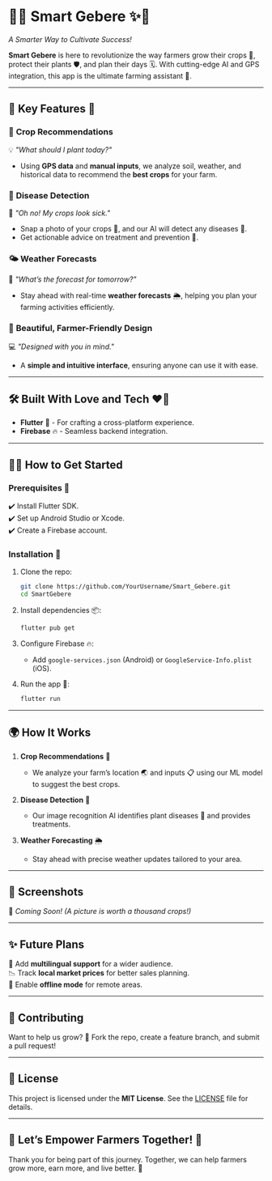 # 🌾✨ Smart Gebere ✨🌾  
_A Smarter Way to Cultivate Success!_

**Smart Gebere** is here to revolutionize the way farmers grow their crops 🌱, protect their plants 🛡️, and plan their days 🗓️. With cutting-edge AI and GPS integration, this app is the ultimate farming assistant 🚜.

---

## 🌟 Key Features 🌟  

### 🌽 **Crop Recommendations**  
💡 _"What should I plant today?"_  
- Using **GPS data** and **manual inputs**, we analyze soil, weather, and historical data to recommend the **best crops** for your farm.

### 🦠 **Disease Detection**  
📸 _"Oh no! My crops look sick."_  
- Snap a photo of your crops 🌾, and our AI will detect any diseases 🧪.  
- Get actionable advice on treatment and prevention 💊.

### 🌤️ **Weather Forecasts**  
📅 _"What’s the forecast for tomorrow?"_  
- Stay ahead with real-time **weather forecasts** 🌦️, helping you plan your farming activities efficiently.


### 🎨 **Beautiful, Farmer-Friendly Design**  
💻 _"Designed with you in mind."_  
- A **simple and intuitive interface**, ensuring anyone can use it with ease.  

---

## 🛠️ Built With Love and Tech ❤️‍🔥  

- **Flutter** 🚀 - For crafting a cross-platform experience.  
- **Firebase** 🔥 - Seamless backend integration.  

---

## 🧑‍🌾 How to Get Started  

### Prerequisites 🔑  
✔️ Install Flutter SDK.  
✔️ Set up Android Studio or Xcode.  
✔️ Create a Firebase account.  

### Installation 🚀  

1. Clone the repo:  
   ```bash
   git clone https://github.com/YourUsername/Smart_Gebere.git
   cd SmartGebere
   ```

2. Install dependencies 📦:  
   ```bash
   flutter pub get
   ```

3. Configure Firebase 🔥:  
   - Add `google-services.json` (Android) or `GoogleService-Info.plist` (iOS).  

4. Run the app 🏃:  
   ```bash
   flutter run
   ```

---

## 🌍 How It Works  

1. **Crop Recommendations** 🌽  
   - We analyze your farm’s location 🌏 and inputs 📋 using our ML model to suggest the best crops.

2. **Disease Detection** 🧬  
   - Our image recognition AI identifies plant diseases 🦠 and provides treatments.  

3. **Weather Forecasting** 🌦️  
   - Stay ahead with precise weather updates tailored to your area.

---

## 🎨 Screenshots  

📸 _Coming Soon! (A picture is worth a thousand crops!)_

---

## ✨ Future Plans  

🚀 Add **multilingual support** for a wider audience.  
📉 Track **local market prices** for better sales planning.  
📴 Enable **offline mode** for remote areas.  

---

## 🌱 Contributing  

Want to help us grow? 🌾 Fork the repo, create a feature branch, and submit a pull request!  

---

## 📜 License  

This project is licensed under the **MIT License**. See the [LICENSE](LICENSE) file for details.  

---

## 🌟 Let’s Empower Farmers Together! 🌟  

Thank you for being part of this journey. Together, we can help farmers grow more, earn more, and live better. 💚  
```  
